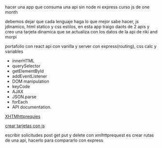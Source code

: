 hacer una app que consuma una api sin node ni express
curso js de one month

debemos dejar que cada lenguaje haga lo que mejor sabe hacer, js jdinamico, html statico y css estilos, en esta app traigo daots de 2 apis y creo una tarjeta dinamica que se actualiza con los datos de la api de riki and morpi


portafolio con react api con vanilla y server con express(routing), css calc y variables



* innerHTML
* querySelector
* getElementById
* addEventListener
* DOM manipulation
* keyCode
* AJAX
* JSON.parse
* forEach
* API documentation.

[XHTMhttprequies](https://onemonth.com/courses/javascript/steps/gif-search-engine-using-apis-and-javascript?autoplay=1)

[crear tarjetas con js](https://onemonth.com/courses/javascript/steps/using-settimeout-to-animate?autoplay=1)

escribir solicitudes post get put y delete con xmlhttprequest es crear rutas de una api, hacerlo para compararlo con express